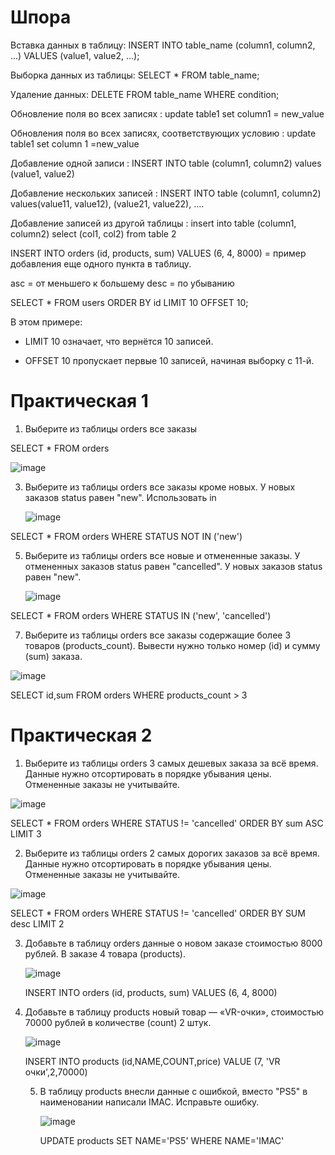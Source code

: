 # Шпора
Вставка данных в таблицу:
INSERT INTO table_name (column1, column2, ...) VALUES (value1, value2, ...);

 Выборка данных из таблицы:
SELECT * FROM table_name;

Удаление данных:
DELETE FROM table_name WHERE condition;

Обновление поля во всех записях : update table1 set column1 = new_value 

Обновления поля во всех записях, соответствующих условию : update table1 set column 1 =new_value 

Добавление одной записи : INSERT INTO table (column1, column2) values (value1, value2)

Добавление нескольких записей : INSERT INTO table (column1, column2) values(value11, value12), (value21, value22), ....

Добавление записей из другой таблицы : insert into table (column1, column2) select (col1, col2) from table 2

INSERT INTO orders (id, products, sum) VALUES (6, 4, 8000) = пример добавления еще одного пункта в таблицу.

asc = от меньшего к большему desc = по убыванию

SELECT * FROM users ORDER BY id LIMIT 10 OFFSET 10;

В этом примере:
- LIMIT 10 означает, что вернётся 10 записей.

- OFFSET 10 пропускает первые 10 записей, начиная выборку с 11-й.


# Практическая 1
1) Выберите из таблицы orders все заказы
   
SELECT * FROM orders

![image](https://github.com/user-attachments/assets/b85a30cc-c42c-4e24-bf36-e3fb84c1b15c)



3) Выберите из таблицы orders все заказы кроме новых. У новых заказов status равен "new". Использовать in

   ![image](https://github.com/user-attachments/assets/1bf95e40-ca77-49ce-8bd4-ff2a2fbf3d7c)

SELECT * FROM orders WHERE STATUS NOT IN ('new')


5) Выберите из таблицы orders все новые и отмененные заказы. У отмененных заказов status равен "cancelled". У новых заказов status равен "new".

   ![image](https://github.com/user-attachments/assets/53dab5dd-d85d-45ce-be2c-65686806aebb)

SELECT * FROM orders WHERE STATUS IN ('new', 'cancelled')


7) Выберите из таблицы orders все заказы содержащие более 3 товаров (products_count). Вывести нужно только номер (id) и сумму (sum) заказа.
   
![image](https://github.com/user-attachments/assets/de56a56a-7c6a-42b0-9d07-4df95b99d87c)

SELECT id,sum FROM orders WHERE products_count > 3


# Практическая 2

1) Выберите из таблицы orders 3 самых дешевых заказа за всё время.
Данные нужно отсортировать в порядке убывания цены.
Отмененные заказы не учитывайте.

![image](https://github.com/user-attachments/assets/12f5e71b-2f89-4f61-b995-deb5cfa40a7d)


SELECT * FROM orders WHERE STATUS != 'cancelled' ORDER BY sum ASC LIMIT 3


2) Выберите из таблицы orders 2 самых дорогих заказов за всё время.
Данные нужно отсортировать в порядке убывания цены.
Отмененные заказы не учитывайте.

![image](https://github.com/user-attachments/assets/28beb440-e205-4cd9-8590-1af4974019c4)

SELECT * FROM orders WHERE STATUS != 'cancelled' ORDER BY SUM desc LIMIT 2


3) Добавьте в таблицу orders данные о новом заказе стоимостью 8000 рублей. В заказе 4 товара (products).

   ![image](https://github.com/user-attachments/assets/98060558-228f-40af-96c8-743e70c3f4d1)

   INSERT INTO orders (id, products, sum) VALUES (6, 4, 8000)

   
4) Добавьте в таблицу products новый товар — «VR-очки», стоимостью 70000 рублей в количестве (count) 2 штук.

   ![image](https://github.com/user-attachments/assets/2b978fa9-ec10-4b00-84cd-8b497cb545c4)

   INSERT INTO products (id,NAME,COUNT,price) VALUE (7, 'VR очки',2,70000)


   5) В таблицу products внесли данные с ошибкой, вместо "PS5" в наименовании написали IMAC. Исправьте ошибку.

      ![image](https://github.com/user-attachments/assets/3a6dace6-ae51-4d75-a46d-5ad10874b347)

      UPDATE products SET NAME='PS5' WHERE NAME='IMAC'









